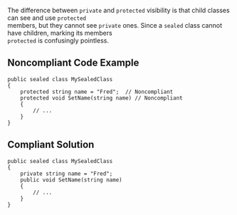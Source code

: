 
The difference between `private` and `protected` visibility is that child classes can see and use `protected`<br>members, but they cannot see `private` ones. Since a `sealed` class cannot have children, marking its members<br>`protected` is confusingly pointless.

## Noncompliant Code Example


    public sealed class MySealedClass
    {
        protected string name = "Fred";  // Noncompliant
        protected void SetName(string name) // Noncompliant
        {
            // ...
        }
    }


## Compliant Solution


    public sealed class MySealedClass
    {
        private string name = "Fred";
        public void SetName(string name)
        {
            // ...
        }
    }

